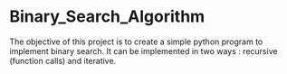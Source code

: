 # Binary_Search_Algorithm
The objective of this project is to create a simple python program to implement binary search. It can be implemented in two ways : recursive (function calls) and iterative.
